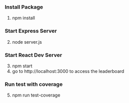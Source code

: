 ### Install Package
1. npm install

### Start Express Server 

2. node server.js


### Start React Dev Server 

3. npm start
4. go to http://localhost:3000 to access the leaderboard

### Run test with coverage 
5. npm run test-coverage